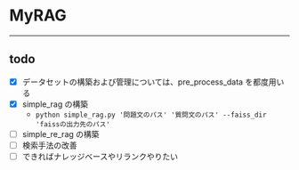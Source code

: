 # MyRAG

---

## todo

- [x] データセットの構築および管理については、pre_process_data を都度用いる
- [x] simple_rag の構築
  - `python simple_rag.py '問題文のパス' '質問文のパス' --faiss_dir 'faissの出力先のパス'`
- [ ] simple_re_rag の構築
- [ ] 検索手法の改善
- [ ] できればナレッジベースやリランクやりたい